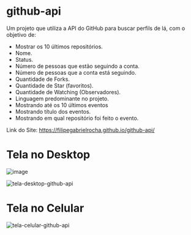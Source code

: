 # github-api
 Um projeto que utiliza a API do GitHub para buscar perfils de lá, com o objetivo de:
  - Mostrar os 10 últimos repositórios.
  - Nome.
  - Status.
  - Número de pessoas que estão seguindo a conta.
  - Número de pessoas que a conta está seguindo.
  - Quantidade de Forks.
  - Quantidade de Star (favoritos).
  - Quantidade de Watching (Observadores).
  - Linguagem predominante no projeto.
  - Mostrando até os 10 últimos eventos
  - Mostrando título dos eventos.
  - Mostrando em qual repositório foi feito o evento.
  
  Link do Site: https://filipegabrielrocha.github.io/github-api/
 
 # Tela no Desktop
 ![image](https://user-images.githubusercontent.com/94459039/221198348-306a6969-7660-4cea-9bbf-22d646042918.png)

![tela-desktop-github-api](https://user-images.githubusercontent.com/94459039/221200600-770b1713-ba8b-4f36-a30e-1109b9978416.png)

# Tela no Celular
![tela-celular-github-api](https://user-images.githubusercontent.com/94459039/221202701-78eb8e07-574e-4ef5-86a1-e4c7267011db.png)
